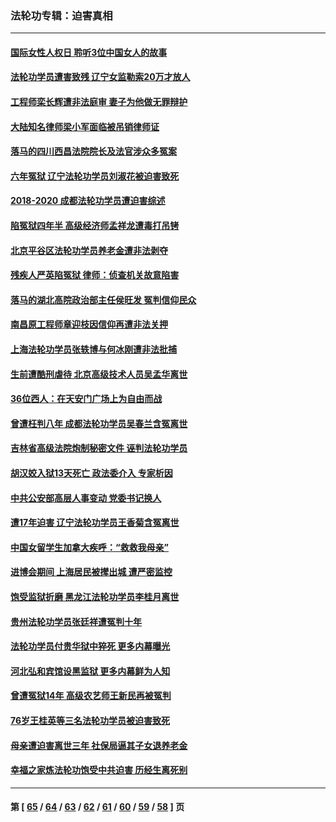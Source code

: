 ### 法轮功专辑：迫害真相
---
#### [国际女性人权日 聆听3位中国女人的故事](../../pages/nf4379/n13406864.md) 
#### [法轮功学员遭害致残 辽宁女监勒索20万才放人](../../pages/nf4379/n13406210.md) 
#### [工程师栾长辉遭非法庭审 妻子为他做无罪辩护](../../pages/nf4379/n13405677.md) 
#### [大陆知名律师梁小军面临被吊销律师证](../../pages/nf4379/n13404552.md) 
#### [落马的四川西昌法院院长及法官涉众多冤案](../../pages/nf4379/n13400861.md) 
#### [六年冤狱 辽宁法轮功学员刘淑花被迫害致死](../../pages/nf4379/n13403835.md) 
#### [2018-2020 成都法轮功学员遭迫害综述](../../pages/nf4379/n13398532.md) 
#### [陷冤狱四年半 高级经济师孟祥龙遭毒打吊铐](../../pages/nf4379/n13400275.md) 
#### [北京平谷区法轮功学员养老金遭非法剥夺](../../pages/nf4379/n13397851.md) 
#### [残疾人严英陷冤狱 律师：侦查机关故意陷害](../../pages/nf4379/n13396140.md) 
#### [落马的湖北高院政治部主任侯旺发 冤判信仰民众](../../pages/nf4379/n13393338.md) 
#### [南昌原工程师章迎枝因信仰再遭非法关押](../../pages/nf4379/n13391753.md) 
#### [上海法轮功学员张轶博与何冰刚遭非法批捕](../../pages/nf4379/n13386352.md) 
#### [生前遭酷刑虐待 北京高级技术人员吴孟华离世](../../pages/nf4379/n13389366.md) 
#### [36位西人：在天安门广场上为自由而战](../../pages/nf4379/n13390029.md) 
#### [曾遭枉判八年 成都法轮功学员吴春兰含冤离世](../../pages/nf4379/n13389091.md) 
#### [吉林省高级法院炮制秘密文件 诬判法轮功学员](../../pages/nf4379/n13386693.md) 
#### [胡汉姣入狱13天死亡 政法委介入 专家析因](../../pages/nf4379/n13388004.md) 
#### [中共公安部高层人事变动 党委书记换人](../../pages/nf4379/n13387129.md) 
#### [遭17年迫害 辽宁法轮功学员王香菊含冤离世](../../pages/nf4379/n13384484.md) 
#### [中国女留学生加拿大疾呼：“救救我母亲”](../../pages/nf4379/n13385264.md) 
#### [进博会期间 上海居民被撵出城 遭严密监控](../../pages/nf4379/n13385048.md) 
#### [饱受监狱折磨 黑龙江法轮功学员李桂月离世](../../pages/nf4379/n13383886.md) 
#### [贵州法轮功学员张廷祥遭冤判十年](../../pages/nf4379/n13382182.md) 
#### [法轮功学员付贵华狱中猝死 更多内幕曝光](../../pages/nf4379/n13381637.md) 
#### [河北弘和宾馆设黑监狱 更多内幕鲜为人知](../../pages/nf4379/n13380687.md) 
#### [曾遭冤狱14年 高级农艺师王新民再被冤判](../../pages/nf4379/n13379932.md) 
#### [76岁王桂英等三名法轮功学员被迫害致死](../../pages/nf4379/n13379414.md) 
#### [母亲遭迫害离世三年 社保局逼其子女退养老金](../../pages/nf4379/n13377537.md) 
#### [幸福之家炼法轮功饱受中共迫害 历经生离死别](../../pages/nf4379/n13377039.md) 

---
#### 第 [ [65](./65.md) / [64](./64.md) / [63](./63.md) / [62](./62.md) / [61](./61.md) / [60](./60.md) / [59](./59.md) / [58](./58.md) ] 页
